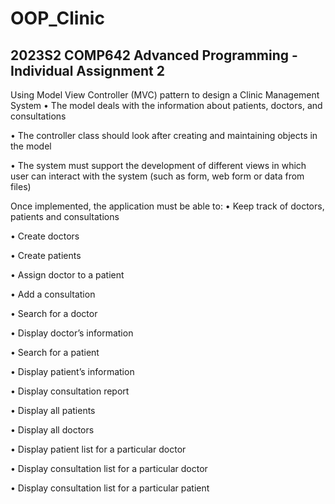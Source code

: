 # OOP_Clinic
2023S2 COMP642 Advanced Programming - Individual Assignment 2 
---------------------------------

Using Model View Controller (MVC) pattern to design a Clinic Management System
• The model deals with the information about patients, doctors, and consultations

• The controller class should look after creating and maintaining objects in the model

• The system must support the development of different views in which user can interact with the system (such as form, web form or data from files)


 Once implemented, the application must be able to:
• Keep track of doctors, patients and consultations

• Create doctors

• Create patients

• Assign doctor to a patient

• Add a consultation

• Search for a doctor

• Display doctor’s information

• Search for a patient

• Display patient’s information

• Display consultation report

• Display all patients

• Display all doctors

• Display patient list for a particular doctor

• Display consultation list for a particular doctor

• Display consultation list for a particular patient

